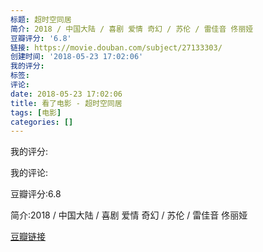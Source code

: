 ```yaml
---
标题: 超时空同居
简介: 2018 / 中国大陆 / 喜剧 爱情 奇幻 / 苏伦 / 雷佳音 佟丽娅
豆瓣评分: '6.8'
链接: https://movie.douban.com/subject/27133303/
创建时间: '2018-05-23 17:02:06'
我的评分:
标签:
评论:
date: 2018-05-23 17:02:06
title: 看了电影 - 超时空同居
tags: [电影]
categories: []
---
```


我的评分:

我的评论:

豆瓣评分:6.8

简介:2018 / 中国大陆 / 喜剧 爱情 奇幻 / 苏伦 / 雷佳音 佟丽娅

[豆瓣链接](https://movie.douban.com/subject/27133303/)

